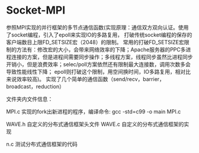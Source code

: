 # Socket-MPI
参照MPI实现的并行框架的多节点通信函数(实现原理：通信双方双向认证。使用了socket编程，引入了epoll来实现IO的多路复用，
打破传统socket编程的保存的客户端数目上限FD_SETSIZE宏（2048）的限制。
常用的打破FD_SETSIZE宏限制的方法有：修改宏的大小，会带来网络效率的下降；Apache服务器的PPC多进程连接的方案，但是进程间需要同步操作；多线程方案，线程同步虽然比进程同步开销小，但是浪费效率；selec/poll方案依然还有限制最大连接数，调用次数多会导致性能线性下降；
epoll则打破这个限制，用空间换时间，IO多路复用，相对比来说效率较高)。
实现了几个简单的通信函数（send/recv，barrier，broadcast，reduction）


文件夹内文件信息：

MPI.c   实现的fork出新进程的程序，编译命令: gcc -std=c99 -o main MPI.c

WAVE.h  自定义的分布式通信框架头文件
WAVE.c  自定义的分布式通信框架的实现

n.c     测试分布式通信框架的代码
